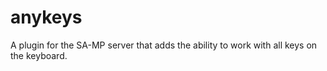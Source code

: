 # anykeys
A plugin for the SA-MP server that adds the ability to work with all keys on the keyboard.
